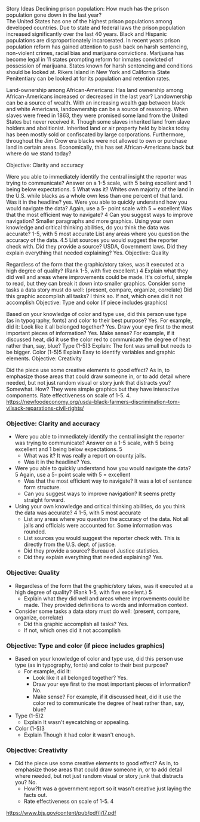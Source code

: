 Story Ideas 
Declining prison population: How much has the prison population gone down in the last year?  
The United States has one of the highest prison populations among developed countries. Due to state and federal laws the prison population increased significantly over the last 40 years. Black and Hispanic populations are disproportionately incarcerated. In recent years prison population reform has gained attention to push back on harsh sentencing, non-violent crimes, racial bias and marijuana convictions. Marijuana has become legal in 11 states prompting reform for inmates convicted of possession of marijuana. States known for harsh sentencing and conditions should be looked at. Rikers Island in New York and California State Penitentiary can be looked at for its population and retention rates. 


Land-ownership among African-Americans: Has land ownership among African-Americans increased or decreased in the last year? 
Landownership can be a source of wealth. With an increasing wealth gap between black and white Americans, landownership can be a source of reasoning. When slaves were freed in 1863, they were promised some land from the United States but never received it. Though some slaves inherited land from slave holders and abolitionist. Inherited land or air property held by blacks today has been mostly sold or confiscated by large corporations. Furthermore, throughout the Jim Crow era blacks were not allowed to own or purchase land in certain areas. Economically, this has set African-Americans back but where do we stand today? 

Objective: Clarity and accuracy

Were you able to immediately identify the central insight the reporter was trying to communicate? Answer on a 1-5 scale, with 5 being excellent and 1 being below expectations. 5
What was it? Whites own majority of the land in the U.S. while blacks as a whole own less than one percent of that land. 
Was it in the headline? yes.
Were you able to quickly understand how you would navigate the data? Again, use a 5- point scale with 5 = excellent
Was that the most efficient way to navigate? 4
Can you suggest ways to improve navigation? Smaller paragraphs and more graphics. 
Using your own knowledge and critical thinking abilities, do you think the data was accurate? 1-5, with 5 most accurate
List any areas where you question the accuracy of the data. 4.5
List sources you would suggest the reporter check with.
Did they provide a source? USDA, Government laws. 
Did they explain everything that needed explaining? Yes. 
Objective: Quality

Regardless of the form that the graphic/story takes, was it executed at a high degree of quality? (Rank 1-5, with five excellent.) 4
Explain what they did well and areas where improvements could be made. It's colorful, simple to read, but they can break it down into smaller graphics. 
Consider some tasks a data story must do well: (present, compare, organize, correlate)
Did this graphic accomplish all tasks? I think so. 
If not, which ones did it not accomplish
Objective: Type and color (if piece includes graphics)

Based on your knowledge of color and type use, did this person use type (as in typography, fonts) and color to their best purpose? Yes. 
For example, did it:
Look like it all belonged together? Yes. 
Draw your eye first to the most important pieces of information? Yes. 
Make sense? For example, if it discussed heat, did it use the color red to communicate the degree of heat rather than, say, blue?
Type (1-5)3
Explain: The font was small but needs to be bigger. 
Color (1-5)5
Explain Easy to identify variables and graphic elements. 
Objective: Creativity

Did the piece use some creative elements to good effect? As in, to emphasize those areas that could draw someone in, or to add detail where needed, but not just random visual or story junk that distracts you? Somewhat. 
How? They were simple graphics but they have interactive components. 
Rate effectiveness on scale of 1-5. 4.
https://newfoodeconomy.org/usda-black-farmers-discrimination-tom-vilsack-reparations-civil-rights/


### Objective: Clarity and accuracy

* Were you able to immediately identify the central insight the reporter was trying to communicate? Answer on a 1-5 scale, with 5 being excellent and 1 being below expectations. 5
   * What was it? It was really a report on county jails. 
   * Was it in the headline? Yes. 
* Were you able to quickly understand how you would navigate the data? 5 Again, use a 5- point scale with 5 = excellent
   * Was that the most efficient way to navigate? It was a lot of sentence form structure. 
   * Can you suggest ways to improve navigation? It seems pretty straight forward. 
* Using your own knowledge and critical thinking abilities, do you think the data was accurate? 4 1-5, with 5 most accurate
   * List any areas where you question the accuracy of the data. Not all jails and officials were accounted for. Some information was rounded. 
   * List sources you would suggest the reporter check with. This is directly from the U.S. dept. of justice. 
   * Did they provide a source? Bureau of Justice statistics. 
   * Did they explain everything that needed explaining? Yes. 

### Objective: Quality

* Regardless of the form that the graphic/story takes, was it executed at a high degree of quality? (Rank 1-5, with five excellent.) 5
   * Explain what they did well and areas where improvements could be made. They provided definitions to words and information context.
* Consider some tasks a data story must do well: (present, compare, organize, correlate)
   * Did this graphic accomplish all tasks? Yes. 
   * If not, which ones did it not accomplish

### Objective: Type and color (if piece includes graphics)

* Based on your knowledge of color and type use, did this person use type (as in typography, fonts) and color to their best purpose?
   * For example, did it: 
       * Look like it all belonged together? Yes. 
       * Draw your eye first to the most important pieces of information? No. 
       * Make sense? For example, if it discussed heat, did it use the color red to communicate the degree of heat rather than, say, blue?
* Type (1-5)2
   * Explain It wasn't eyecatching or appealing. 
* Color (1-5)3
   * Explain Though it had color it wasn't enough. 
   
### Objective: Creativity

* Did the piece use some creative elements to good effect? As in, to emphasize those areas that could draw someone in, or to add detail where needed, but not just random visual or story junk that distracts you? No. 
   * How?It was a government report so it wasn't creative just laying the facts out. 
   * Rate effectiveness on scale of 1-5. 4


https://www.bjs.gov/content/pub/pdf/ji17.pdf
